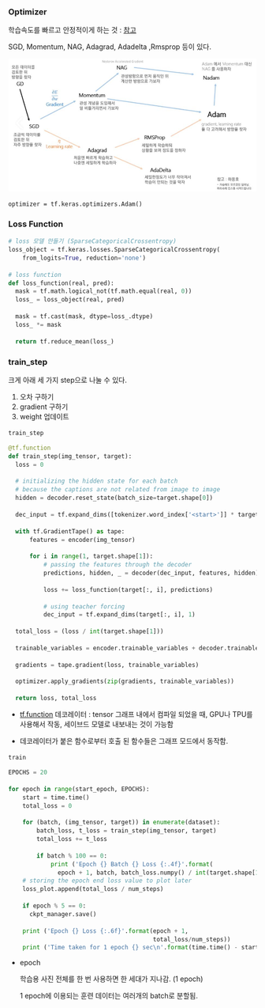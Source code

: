 ### Optimizer

학습속도를 빠르고 안정적이게 하는 것 : [참고](https://gomguard.tistory.com/187)

SGD, Momentum, NAG, Adagrad, Adadelta ,Rmsprop 등이 있다.

![1](.\img\optimizer발전.JPG)



```pyton
optimizer = tf.keras.optimizers.Adam()
```

### Loss Function 

```python
# loss 모델 만들기 (SparseCategoricalCrossentropy)
loss_object = tf.keras.losses.SparseCategoricalCrossentropy(
    from_logits=True, reduction='none')

# loss function 
def loss_function(real, pred):
  mask = tf.math.logical_not(tf.math.equal(real, 0))
  loss_ = loss_object(real, pred)

  mask = tf.cast(mask, dtype=loss_.dtype)
  loss_ *= mask

  return tf.reduce_mean(loss_)
```



### train_step

크게 아래 세 가지 step으로 나눌 수 있다.

1.  오차 구하기 
2. gradient 구하기 
3. weight 업데이트 

`train_step`

```python
@tf.function
def train_step(img_tensor, target):
  loss = 0

  # initializing the hidden state for each batch
  # because the captions are not related from image to image
  hidden = decoder.reset_state(batch_size=target.shape[0])

  dec_input = tf.expand_dims([tokenizer.word_index['<start>']] * target.shape[0], 1)

  with tf.GradientTape() as tape:
      features = encoder(img_tensor)

      for i in range(1, target.shape[1]):
          # passing the features through the decoder
          predictions, hidden, _ = decoder(dec_input, features, hidden)

          loss += loss_function(target[:, i], predictions)

          # using teacher forcing
          dec_input = tf.expand_dims(target[:, i], 1)

  total_loss = (loss / int(target.shape[1]))

  trainable_variables = encoder.trainable_variables + decoder.trainable_variables

  gradients = tape.gradient(loss, trainable_variables)

  optimizer.apply_gradients(zip(gradients, trainable_variables))

  return loss, total_loss
```



- [tf.function](https://www.tensorflow.org/guide/function?hl=ko) 데코레이터 : tensor 그래프 내에서 컴파일 되었을 때, GPU나 TPU를 사용해서 작동, 세이브드 모델로 내보내는 것이 가능함

- 데코레이터가 붙은 함수로부터 호출 된 함수들은 그래프 모드에서 동작함.

`train`

```python
EPOCHS = 20

for epoch in range(start_epoch, EPOCHS):
    start = time.time()
    total_loss = 0

    for (batch, (img_tensor, target)) in enumerate(dataset):
        batch_loss, t_loss = train_step(img_tensor, target)
        total_loss += t_loss

        if batch % 100 == 0:
            print ('Epoch {} Batch {} Loss {:.4f}'.format(
              epoch + 1, batch, batch_loss.numpy() / int(target.shape[1])))
    # storing the epoch end loss value to plot later
    loss_plot.append(total_loss / num_steps)

    if epoch % 5 == 0:
      ckpt_manager.save()

    print ('Epoch {} Loss {:.6f}'.format(epoch + 1,
                                         total_loss/num_steps))
    print ('Time taken for 1 epoch {} sec\n'.format(time.time() - start))
```

- epoch 

  학습용 사진 전체를 한 번 사용하면 한 세대가 지나감. (1 epoch)

  1 epoch에 이용되는 훈련 데이터는 여러개의 batch로 분할됨.